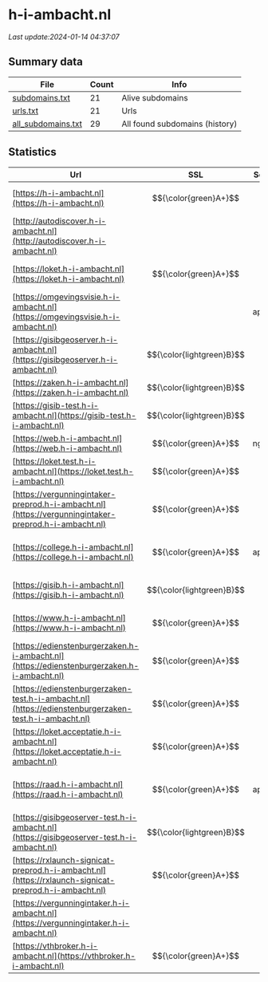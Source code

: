 # h-i-ambacht.nl
*Last update:2024-01-14 04:37:07*
## Summary data
| File       | Count | Info |
|------------|-------|------|
|[subdomains.txt](/data/h-i-ambacht/subdomains.txt)|21|Alive subdomains|
|[urls.txt](/data/h-i-ambacht/urls.txt)|21|Urls|
|[all_subdomains.txt](/data/h-i-ambacht/all_subdomains.txt)|29|All found subdomains (history)|
## Statistics
| Url | SSL | Server | Cookie | HSTS | CSP | XFO | XXP | RP | Tech |
|------------|-------|------|------|------|------|------|------|------|------|
|[https://h-i-ambacht.nl](https://h-i-ambacht.nl)| $${\color{green}A+}$$ | |:warning: |:white_check_mark: |:white_check_mark: |:white_check_mark: |:white_check_mark: |Apache Tomcat Green...|
|[http://autodiscover.h-i-ambacht.nl](http://autodiscover.h-i-ambacht.nl)| | |:warning: |:white_check_mark: | |:white_check_mark: |:white_check_mark: |:white_check_mark: |IIS:10.0 Microsoft A...|
|[https://loket.h-i-ambacht.nl](https://loket.h-i-ambacht.nl)| $${\color{green}A+}$$ | |:warning: |:white_check_mark: |:white_check_mark: |:white_check_mark: |:white_check_mark: |Bootstrap HSTS Java...|
|[https://omgevingsvisie.h-i-ambacht.nl](https://omgevingsvisie.h-i-ambacht.nl)| |apache| |:white_check_mark: | | | |:white_check_mark: |Apache HTTP Server H...|
|[https://gisibgeoserver.h-i-ambacht.nl](https://gisibgeoserver.h-i-ambacht.nl)| $${\color{lightgreen}B}$$ | | |:white_check_mark: | |:white_check_mark: | |:white_check_mark: ||
|[https://zaken.h-i-ambacht.nl](https://zaken.h-i-ambacht.nl)| $${\color{lightgreen}B}$$ | |:warning: |:white_check_mark: |:white_check_mark: |:white_check_mark: |:white_check_mark: ||
|[https://gisib-test.h-i-ambacht.nl](https://gisib-test.h-i-ambacht.nl)| $${\color{lightgreen}B}$$ | |:warning: |:white_check_mark: | |:white_check_mark: | |:white_check_mark: |HSTS Microsoft ASP.N...|
|[https://web.h-i-ambacht.nl](https://web.h-i-ambacht.nl)| $${\color{green}A+}$$ |nginx| |:white_check_mark: |:white_check_mark: |:white_check_mark: |:white_check_mark: |HSTS Nginx|
|[https://loket.test.h-i-ambacht.nl](https://loket.test.h-i-ambacht.nl)| $${\color{green}A+}$$ | |:warning: |:white_check_mark: |:white_check_mark: |:white_check_mark: |:white_check_mark: |HSTS Java|
|[https://vergunningintaker-preprod.h-i-ambacht.nl](https://vergunningintaker-preprod.h-i-ambacht.nl)| $${\color{green}A+}$$ | | |:white_check_mark: |:white_check_mark: |:white_check_mark: |:white_check_mark: |Express HSTS Node.js|
|[https://college.h-i-ambacht.nl](https://college.h-i-ambacht.nl)| $${\color{green}A+}$$ |apache|:warning: |:white_check_mark: |:warning: | |:white_check_mark: |:white_check_mark: |Apache HTTP Server H...|
|[https://gisib.h-i-ambacht.nl](https://gisib.h-i-ambacht.nl)| $${\color{lightgreen}B}$$ | |:warning: |:white_check_mark: | |:white_check_mark: | |:white_check_mark: |HSTS Microsoft ASP.N...|
|[https://www.h-i-ambacht.nl](https://www.h-i-ambacht.nl)| $${\color{green}A+}$$ | |:warning: |:white_check_mark: |:white_check_mark: |:white_check_mark: |:white_check_mark: |Apache Tomcat Green...|
|[https://edienstenburgerzaken.h-i-ambacht.nl](https://edienstenburgerzaken.h-i-ambacht.nl)| $${\color{green}A+}$$ | |:warning: |:white_check_mark: |:white_check_mark: |:white_check_mark: |:white_check_mark: |HSTS|
|[https://edienstenburgerzaken-test.h-i-ambacht.nl](https://edienstenburgerzaken-test.h-i-ambacht.nl)| $${\color{green}A+}$$ | |:warning: |:white_check_mark: |:white_check_mark: |:white_check_mark: |:white_check_mark: |HSTS|
|[https://loket.acceptatie.h-i-ambacht.nl](https://loket.acceptatie.h-i-ambacht.nl)| $${\color{green}A+}$$ | |:warning: |:white_check_mark: |:white_check_mark: |:white_check_mark: |:white_check_mark: |Bootstrap HSTS Java...|
|[https://raad.h-i-ambacht.nl](https://raad.h-i-ambacht.nl)| $${\color{green}A+}$$ |apache|:warning: |:white_check_mark: |:warning: |:white_check_mark: |:white_check_mark: |:white_check_mark: |Apache HTTP Server H...|
|[https://gisibgeoserver-test.h-i-ambacht.nl](https://gisibgeoserver-test.h-i-ambacht.nl)| $${\color{lightgreen}B}$$ | | |:white_check_mark: | |:white_check_mark: | |:white_check_mark: ||
|[https://rxlaunch-signicat-preprod.h-i-ambacht.nl](https://rxlaunch-signicat-preprod.h-i-ambacht.nl)| $${\color{green}A+}$$ | | |:white_check_mark: | | | |:white_check_mark: |HSTS|
|[https://vergunningintaker.h-i-ambacht.nl](https://vergunningintaker.h-i-ambacht.nl)| | | | | | | |:white_check_mark: |Express HSTS Node.js|
|[https://vthbroker.h-i-ambacht.nl](https://vthbroker.h-i-ambacht.nl)| $${\color{green}A+}$$ | | |:white_check_mark: | | | |:white_check_mark: |HSTS|